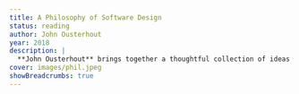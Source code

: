 ```yaml
---
title: A Philosophy of Software Design
status: reading
author: John Ousterhout
year: 2018
description: |
  **John Ousterhout** brings together a thoughtful collection of ideas on how to design software to avoid complexity.
cover: images/phil.jpeg
showBreadcrumbs: true
---
```

